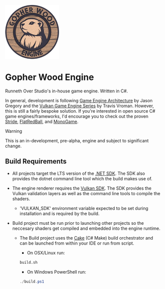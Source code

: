 <p align="left">
  <img src="content/icon/gopherwood-icon.png" width="175" alt="GopherWood Logo">
</p>

# Gopher Wood Engine
Runneth Over Studio's in-house game engine. Written in C#.

In general, development is following [Game Engine Architecture](https://www.gameenginebook.com/) by Jason Gregory and the [Vulkan Game Engine Series](https://kohiengine.com/) by Travis Vroman. However, this is still a fairly bespoke solution. If you're interested in open source C# game engines/frameworks, I'd encourage you to check out the proven [Stride](https://github.com/stride3d/stride), [FlatRedBall](https://github.com/vchelaru/FlatRedBall), and [MonoGame](https://github.com/MonoGame/MonoGame).

> [!WARNING]
> This is an in-development, pre-alpha, engine and subject to significant change.

## Build Requirements
- All projects target the LTS version of the [.NET SDK](https://dotnet.microsoft.com/en-us/download). The SDK also provides the dotnet command line tool which the build makes use of.
- The engine renderer requires the [Vulkan SDK](https://www.lunarg.com/vulkan-sdk/). The SDK provides the Vulkan validation layers as well as the command line tools to compile the shaders. 
	- 'VULKAN_SDK' environment variable expected to be set during installation and is required by the build.

- Build project must be run prior to launching other projects so the neccesary shaders get compiled and embedded into the engine runtime.
	- The Build project uses the [Cake](https://cakebuild.net/) (C# Make) build orchestrator and can be launched from within your IDE or run from script.

		- On OSX/Linux run:

		```bash
		build.sh
		```
 
		- On Windows PowerShell run:

		```powershell
		./build.ps1
		```
